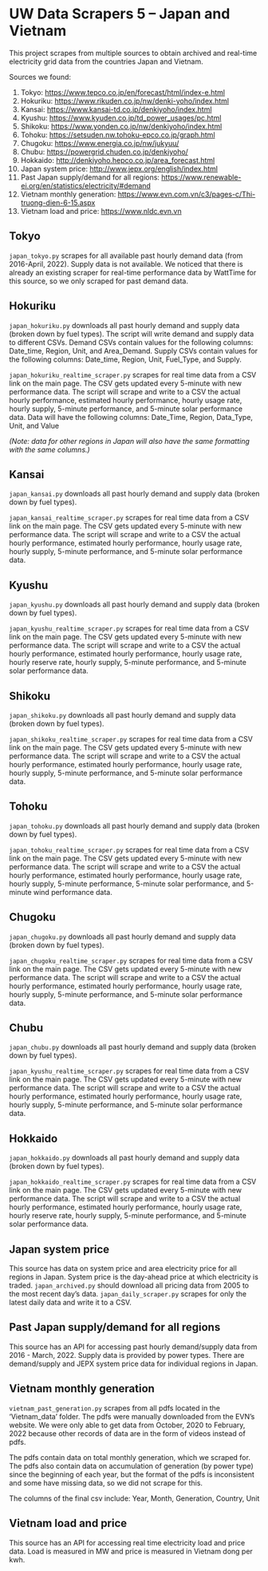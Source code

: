 # UW Data Scrapers 5 – Japan and Vietnam

This project scrapes from multiple sources to obtain archived and real-time electricity grid data from the countries Japan and Vietnam.

Sources we found:
1. Tokyo: https://www.tepco.co.jp/en/forecast/html/index-e.html
2. Hokuriku: https://www.rikuden.co.jp/nw/denki-yoho/index.html
3. Kansai: https://www.kansai-td.co.jp/denkiyoho/index.html
4. Kyushu: https://www.kyuden.co.jp/td_power_usages/pc.html
5. Shikoku: https://www.yonden.co.jp/nw/denkiyoho/index.html
6. Tohoku: https://setsuden.nw.tohoku-epco.co.jp/graph.html
7. Chugoku: https://www.energia.co.jp/nw/jukyuu/
8. Chubu: https://powergrid.chuden.co.jp/denkiyoho/
9. Hokkaido: http://denkiyoho.hepco.co.jp/area_forecast.html
10. Japan system price: http://www.jepx.org/english/index.html  
11. Past Japan supply/demand for all regions: https://www.renewable-ei.org/en/statistics/electricity/#demand
12. Vietnam monthly generation: https://www.evn.com.vn/c3/pages-c/Thi-truong-dien-6-15.aspx
13. Vietnam load and price: https://www.nldc.evn.vn

## Tokyo
`japan_tokyo.py` scrapes for all available past hourly demand data (from 2016-April, 2022). Supply data is not available. We noticed that there is already an existing scraper for real-time performance data by WattTime for this source, so we only scraped for past demand data.



## Hokuriku
`japan_hokuriku.py` downloads all past hourly demand and supply data (broken down by fuel types). The script will write demand and supply data to different CSVs.
Demand CSVs contain values for the following columns: Date_time, Region, Unit, and Area_Demand.
Supply CSVs contain values for the following columns: Date_time, Region, Unit, Fuel_Type, and Supply.

`japan_hokuriku_realtime_scraper.py` scrapes for real time data from a CSV link on the main page. The CSV gets updated every 5-minute with new performance data. The script will scrape and write to a CSV the actual hourly performance, estimated hourly performance, hourly usage rate, hourly supply, 5-minute performance, and 5-minute solar performance data.
Data will have the following columns: Date_Time, Region, Data_Type, Unit, and Value

*(Note: data for other regions in Japan will also have the same formatting with the same columns.)*



## Kansai
`japan_kansai.py` downloads all past hourly demand and supply data (broken down by fuel types).

`japan_kansai_realtime_scraper.py` scrapes for real time data from a CSV link on the main page. The CSV gets updated every 5-minute with new performance data. The script will scrape and write to a CSV the actual hourly performance, estimated hourly performance, hourly usage rate, hourly supply, 5-minute performance, and 5-minute solar performance data.



## Kyushu
`japan_kyushu.py` downloads all past hourly demand and supply data (broken down by fuel types).

`japan_kyushu_realtime_scraper.py` scrapes for real time data from a CSV link on the main page. The CSV gets updated every 5-minute with new performance data. The script will scrape and write to a CSV the actual hourly performance, estimated hourly performance, hourly usage rate, hourly reserve rate, hourly supply, 5-minute performance, and 5-minute solar performance data.



## Shikoku
`japan_shikoku.py` downloads all past hourly demand and supply data (broken down by fuel types).

`japan_shikoku_realtime_scraper.py` scrapes for real time data from a CSV link on the main page. The CSV gets updated every 5-minute with new performance data. The script will scrape and write to a CSV the actual hourly performance, estimated hourly performance, hourly usage rate, hourly supply, 5-minute performance, and 5-minute solar performance data.



## Tohoku
`japan_tohoku.py` downloads all past hourly demand and supply data (broken down by fuel types).

`japan_tohoku_realtime_scraper.py` scrapes for real time data from a CSV link on the main page. The CSV gets updated every 5-minute with new performance data. The script will scrape and write to a CSV the actual hourly performance, estimated hourly performance, hourly usage rate, hourly supply, 5-minute performance, 5-minute solar performance, and 5-minute wind performance data.



## Chugoku
`japan_chugoku.py` downloads all past hourly demand and supply data (broken down by fuel types).

`japan_chugoku_realtime_scraper.py` scrapes for real time data from a CSV link on the main page. The CSV gets updated every 5-minute with new performance data. The script will scrape and write to a CSV the actual hourly performance, estimated hourly performance, hourly usage rate, hourly supply, 5-minute performance, and 5-minute solar performance data.



## Chubu
`japan_chubu.py` downloads all past hourly demand and supply data (broken down by fuel types).

`japan_kyushu_realtime_scraper.py` scrapes for real time data from a CSV link on the main page. The CSV gets updated every 5-minute with new performance data. The script will scrape and write to a CSV the actual hourly performance, estimated hourly performance, hourly usage rate, hourly supply, 5-minute performance, and 5-minute solar performance data.



## Hokkaido
`japan_hokkaido.py` downloads all past hourly demand and supply data (broken down by fuel types).

`japan_hokkaido_realtime_scraper.py` scrapes for real time data from a CSV link on the main page. The CSV gets updated every 5-minute with new performance data. The script will scrape and write to a CSV the actual hourly performance, estimated hourly performance, hourly usage rate, hourly reserve rate, hourly supply, 5-minute performance, and 5-minute solar performance data.



## Japan system price
This source has data on system price and area electricity price for all regions in Japan. System price is the day-ahead price at which electricity is traded. `japan_archived.py` should download all pricing data from 2005 to the most recent day’s data. `japan_daily_scraper.py` scrapes for only the latest daily data and write it to a CSV.



## Past Japan supply/demand for all regions
This source has an API for accessing past hourly demand/supply data from 2016 - March, 2022. Supply data is provided by power types. There are demand/supply and JEPX system price data for individual regions in Japan.



## Vietnam monthly generation
`vietnam_past_generation.py` scrapes from all pdfs located in the ‘Vietnam_data’ folder. The pdfs were manually downloaded from the EVN’s website. We were only able to get data from October, 2020 to February, 2022 because other records of data are in the form of videos instead of pdfs.

The pdfs contain data on total monthly generation, which we scraped for. The pdfs also contain data on accumulation of generation (by power type) since the beginning of each year, but the format of the pdfs is inconsistent and some have missing data, so we did not scrape for this.  

The columns of the final csv include: Year, Month, Generation, Country, Unit



## Vietnam load and price
This source has an API for accessing real time electricity load and price data. Load is measured in MW and price is measured in Vietnam dong per kwh.
